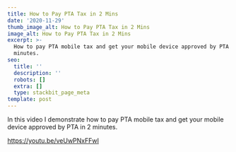 ```yaml
---
title: How to Pay PTA Tax in 2 Mins
date: '2020-11-29'
thumb_image_alt: How to Pay PTA Tax in 2 Mins
image_alt: How to Pay PTA Tax in 2 Mins
excerpt: >-
  How to pay PTA mobile tax and get your mobile device approved by PTA in 2
  minutes.
seo:
  title: ''
  description: ''
  robots: []
  extra: []
  type: stackbit_page_meta
template: post
---
```

In this video I demonstrate how to pay PTA mobile tax and get your mobile device approved by PTA in 2 minutes.

<https://youtu.be/veUwPNxFFwI>
